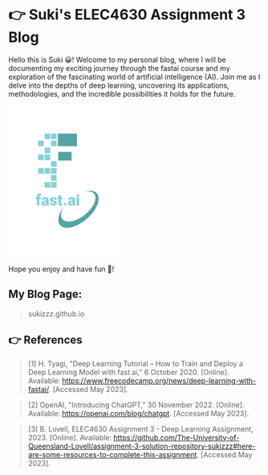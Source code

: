 # 👉 Suki's ELEC4630 Assignment 3 Blog

Hello this is Suki 😀! Welcome to my personal blog, where I will be documenting my exciting journey through the fastai course and my exploration of the fascinating world of artificial intelligence (AI). Join me as I delve into the depths of deep learning, uncovering its applications, methodologies, and the incredible possibilities it holds for the future. 

![Image of fast.ai logo](/images/logo.png)

Hope you enjoy and have fun 🥳!

## My Blog Page:
> sukizzz.github.io

## 	👉 References

>[1] 	H. Tyagi, "Deep Learning Tutorial – How to Train and Deploy a Deep Learning Model with fast.ai," 6 October 2020. [Online]. Available: https://www.freecodecamp.org/news/deep-learning-with-fastai/. [Accessed May 2023].

>[2] 	OpenAI, "Introducing ChatGPT," 30 November 2022. [Online]. Available: https://openai.com/blog/chatgpt. [Accessed May 2023].


>[3] 	B. Lovell, ELEC4630 Assignment 3 - Deep Learning Assignment, 2023. [Online]. Available: https://github.com/The-University-of-Queensland-Lovell/assignment-3-solution-repository-sukizzz#here-are-some-resources-to-complete-this-assignment. [Accessed May 2023].
